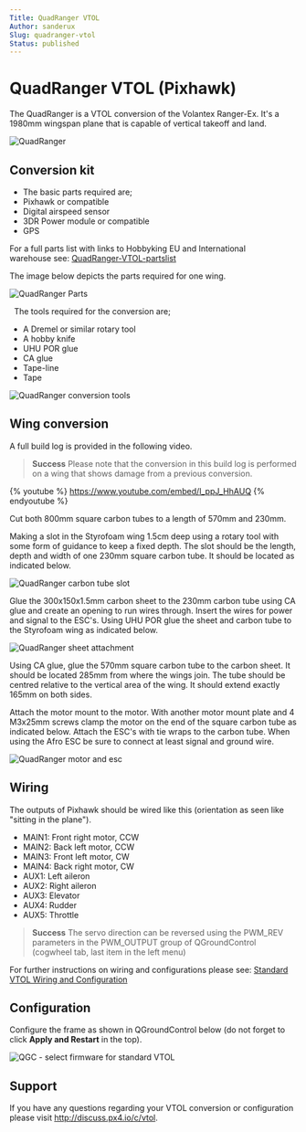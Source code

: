 ```yaml
---
Title: QuadRanger VTOL
Author: sanderux
Slug: quadranger-vtol
Status: published
---
```


# QuadRanger VTOL (Pixhawk)

The QuadRanger is a VTOL conversion of the Volantex Ranger-Ex. It's a
1980mm wingspan plane that is capable of vertical takeoff and land.

![QuadRanger](../../images/quadranger_vtol_complete_build.jpg)


## Conversion kit

-   The basic parts required are;
-   Pixhawk or compatible
-   Digital airspeed sensor
-   3DR Power module or compatible
-   GPS

For a full parts list with links to Hobbyking EU and International
warehouse see:
[QuadRanger-VTOL-partslist](http://px4.io/wp-content/uploads/2016/01/QuadRanger-VTOL-partslist-1.xlsx)

The image below depicts the parts required for one wing.

![QuadRanger
Parts](../../images/quadranger_vtol_parts_for_one_wing.jpg)

 
The tools required for the conversion are;

-   A Dremel or similar rotary tool
-   A hobby knife
-   UHU POR glue
-   CA glue
-   Tape-line
-   Tape

![QuadRanger conversion tools](../../images/quadranger_vtol_conversion_tools.jpg)

## Wing conversion

A full build log is provided in the following video.

> **Success** Please note that the conversion in this build
  log is performed on a wing that shows damage from a previous conversion. 
  
{% youtube %}
https://www.youtube.com/embed/l_ppJ_HhAUQ
{% endyoutube %}

Cut both 800mm square carbon tubes to a length of 570mm and 230mm.

Making a slot in the Styrofoam wing 1.5cm deep using a rotary tool with
some form of guidance to keep a fixed depth. The slot should be the
length, depth and width of one 230mm square carbon tube. It should be
located as indicated below.

![QuadRanger carbon tube slot](../../images/quadranger_vtol_carbon_tube_slot.jpg)

Glue the 300x150x1.5mm carbon sheet to the 230mm carbon tube using CA
glue and create an opening to run wires through. Insert the wires for
power and signal to the ESC's. Using UHU POR glue the sheet and carbon
tube to the Styrofoam wing as indicated below.

![QuadRanger sheet attachment](../../images/quadranger_vtol_sheet_attachment.jpg)

Using CA glue, glue the 570mm square carbon tube to the carbon sheet. It
should be located 285mm from where the wings join. The tube should be
centred relative to the vertical area of the wing. It should extend
exactly 165mm on both sides.

Attach the motor mount to the motor. With another motor mount plate and
4 M3x25mm screws clamp the motor on the end of the square carbon tube as
indicated below. Attach the ESC's with tie wraps to the carbon tube.
When using the Afro ESC be sure to connect at least signal and ground
wire.

![QuadRanger motor and esc](../../images/quadranger_vtol_motor_and_esc.jpg)

## Wiring 

The outputs of Pixhawk should be wired like this (orientation as seen
like "sitting in the plane").

-   MAIN1: Front right motor, CCW
-   MAIN2: Back left motor, CCW
-   MAIN3: Front left motor, CW
-   MAIN4: Back right motor, CW
-   AUX1: Left aileron
-   AUX2: Right aileron
-   AUX3: Elevator
-   AUX4: Rudder
-   AUX5: Throttle

> **Success** The servo direction can be reversed using the
  PWM\_REV parameters in the PWM\_OUTPUT group of QGroundControl (cogwheel
  tab, last item in the left menu)
  
For further instructions on wiring and configurations please see: 
[Standard VTOL Wiring and Configuration](../config/standard_configuration_vtol_quad.md)


## Configuration

Configure the frame as shown in QGroundControl below (do not forget to
click **Apply and Restart** in the top).

![QGC - select firmware for standard VTOL](../../images/qgc_firmware_standard_vtol_fun_cub_quad.png)


## Support

If you have any questions regarding your VTOL conversion or configuration please visit <http://discuss.px4.io/c/vtol>.

 

